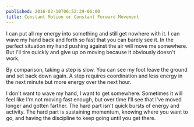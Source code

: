 ```yaml
---
published: 2016-02-10T06:52:29-06:00
title: Constant Motion or Constant Forward Movement
---
```

I can put all my energy into something and still get nowhere with it. I can wave my hand back and forth so fast that you can barely see it. In the perfect situation my hand pushing against the air will move me somewhere. But I'll tire quickly and give up on moving because it obviously doesn't work.

By comparison, taking a step is slow. You can see my foot leave the ground and set back down again. A step requires coordination and less energy in the next minute but more energy over the next hour.

I don't want to wave my hand, I want to get somewhere. Sometimes it will feel like I'm not moving fast enough, but over time I'll see that I've moved longer and gotten farther. The hard part isn't quick bursts of energy and activity. The hard part is sustaining momentum, knowing where you want to go, and having the discipline to keep going until you get there.